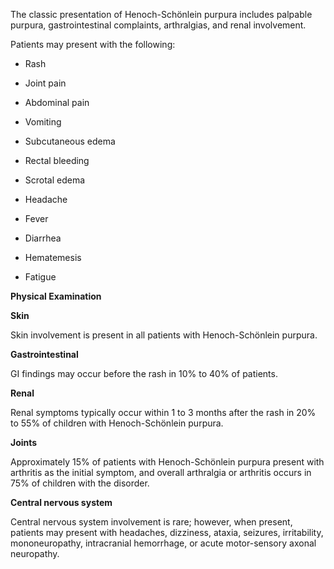 The classic presentation of Henoch-Schönlein purpura includes palpable purpura, gastrointestinal complaints, arthralgias, and renal involvement.

Patients may present with the following:

- Rash

- Joint pain

- Abdominal pain

- Vomiting

- Subcutaneous edema

- Rectal bleeding

- Scrotal edema

- Headache

- Fever

- Diarrhea

- Hematemesis

- Fatigue

**Physical Examination**

**Skin**

Skin involvement is present in all patients with Henoch-Schönlein purpura.

**Gastrointestinal**

GI findings may occur before the rash in 10% to 40% of patients.

**Renal**

Renal symptoms typically occur within 1 to 3 months after the rash in 20% to 55% of children with Henoch-Schönlein purpura.

**Joints**

Approximately 15% of patients with Henoch-Schönlein purpura present with arthritis as the initial symptom, and overall arthralgia or arthritis occurs in 75% of children with the disorder.

**Central nervous system**

Central nervous system involvement is rare; however, when present, patients may present with headaches, dizziness, ataxia, seizures, irritability, mononeuropathy, intracranial hemorrhage, or acute motor-sensory axonal neuropathy.